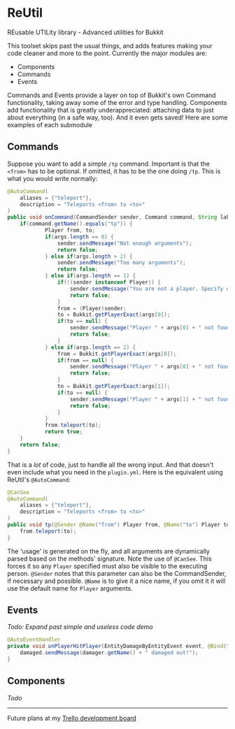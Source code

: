 ReUtil
======

REusable UTILity library - Advanced utilities for Bukkit

This toolset skips past the usual things, and adds features making your code cleaner and more to the point. Currently the major modules are:

- Components
- Commands
- Events

Commands and Events provide a layer on top of Bukkit's own Command functionality, taking away some of the error and type handling. Components add functionality that is greatly underappreciated: attaching data to just about everything (in a safe way, too). And it even gets saved! Here are some examples of each submodule

## Commands
Suppose you want to add a simple `/tp` command. Important is that the `<from>` has to be optional. If omitted, it has to be the one doing `/tp`. This is what you would write normally:
```java
@AutoCommand(
    aliases = {"teleport"},
    description = "Teleports <from> to <to>"
)
public void onCommand(CommandSender sender, Command command, String label, String[] args) {
    if(command.getName().equals("tp")) {
            Player from, to;
            if(args.length == 0) {
                sender.sendMessage("Not enough arguments");
                return false;
            } else if(args.length > 2) {
                sender.sendMessage("Too many arguments");
                return false;
            } else if(args.length == 1) {
                if(!(sender instanceof Player)) {
                    sender.sendMessage("You are not a player. Specify one or execute ingame");
                    return false;
                }
                from = (Player)sender;
                to = Bukkit.getPlayerExact(args[0]);
                if(to == null) {
                    sender.sendMessage("Player " + args[0] + " not found");
                    return false;
                }
            } else if(args.length == 2) {
                from = Bukkit.getPlayerExact(args[0]);
                if(from == null) {
                    sender.sendMessage("Player " + args[0] + " not found");
                    return false;
                }
                to = Bukkit.getPlayerExact(args[1]);
                if(to == null) {
                    sender.sendMessage("Player " + args[1] + " not found");
                    return false;
                }
            }
            from.teleport(to);
            return true;
    }
    return false;
}
```

That is a *lot* of code, just to handle all the wrong input. And that doesn't even include what you need in the `plugin.yml`. Here is the equivalent using ReUtil's `@AutoCommand`:
```java
@CanSee
@AutoCommand(
    aliases = {"teleport"},
    description = "Teleports <from> to <to>"
)
public void tp(@Sender @Name("from") Player from, @Name("to") Player to) {
    from.teleport(to);
}
```

The 'usage' is generated on the fly, and all arguments are dynamically parsed based on the methods' signature. Note the use of `@CanSee`. This forces it so any `Player` specified must also be visible to the executing person. `@Sender` notes that this parameter can also be the CommandSender, if necessary and possible. `@Name` is to give it a nice name, if you omit it it will use the default name for `Player` arguments.

## Events
*Todo: Expand past simple and useless code demo*
```java
@AutoEventHandler
private void onPlayerHitPlayer(EntityDamageByEntityEvent event, @Bind("entity") Player damaged, @Bind("damager") Player damager) {
    damaged.sendMessage(damager.getName() + " damaged out!");
}
```

## Components
*Todo*

---
Future plans at my [Trello development board](https://trello.com/c/SB8qfvcI)

